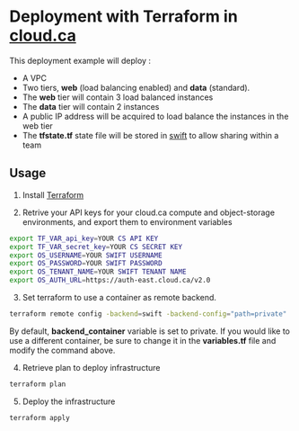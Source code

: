 # Deployment with Terraform in [cloud.ca](https://cloud.ca)
This deployment example will deploy :

* A VPC
* Two tiers, __web__ (load balancing enabled) and __data__ (standard).
* The __web__ tier will contain 3 load balanced instances
* The __data__ tier will contain 2 instances
* A public IP address will be acquired to load balance the instances in the web tier
* The __tfstate\.tf__ state file will be stored in [swift](http://docs.openstack.org/developer/swift/) to allow sharing within a team

## Usage

1. Install [Terraform](https://www.terraform.io/intro/getting-started/install.html)

2. Retrive your API keys for your cloud.ca compute and object-storage environments, and export them to environment variables

```bash
export TF_VAR_api_key=YOUR CS API KEY
export TF_VAR_secret_key=YOUR CS SECRET KEY
export OS_USERNAME=YOUR SWIFT USERNAME
export OS_PASSWORD=YOUR SWIFT PASSWORD
export OS_TENANT_NAME=YOUR SWIFT TENANT NAME
export OS_AUTH_URL=https://auth-east.cloud.ca/v2.0
```

3. Set terraform to use a container as remote backend. 
```bash
terraform remote config -backend=swift -backend-config="path=private"
```
By default, __backend_container__ variable is set to private. If you would like to use a different container, be sure to change it in the __variables.tf__ file and modify the command above.

4. Retrieve plan to deploy infrastructure
```bash
terraform plan
```

5. Deploy the infrastructure
```bash
terraform apply
```